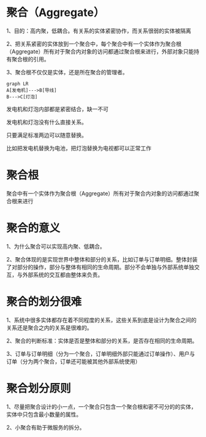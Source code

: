 # 聚合（Aggregate）

1、目的：高内聚，低耦合。有关系的实体紧密协作，而关系很弱的实体被隔离

2、把关系紧密的实体放到一个聚合中，每个聚合中有一个实体作为聚合根（Aggregate）所有对于聚合内对象的访问都通过聚合根来进行，外部对象只能持有聚合根的引用。

3、聚合根不仅仅是实体，还是所在聚合的管理者。



~~~mermaid
graph LR
A[发电机]--->B[导线]
B--->C[灯泡]
~~~



发电机和灯泡内部都是紧密结合，缺一不可

发电机和灯泡没有什么直接关系。

只要满足标准两边可以随意替换。

比如把发电机替换为电池，把灯泡替换为电视都可以正常工作





# 聚合根

聚合中有一个实体作为聚合根（Aggregate）所有对于聚合内对象的访问都通过聚合根来进行

# 聚合的意义

1、为什么聚合可以实现高内聚、低耦合。

2、聚合体现的是实现世界中整体和部分的关系，比如订单与订单明细。整体封装了对部分的操作，部分与整体有相同的生命周期。部分不会单独与外部系统单独交互，与外部系统的交互都由整体来负责。



# 聚合的划分很难

1、系统中很多实体都存在着不同程度的关系，这些关系到底是设计为聚合之间的关系还是聚合之内的关系是很难的。

2、聚合的判断标准：实体是否是整体和部分的关系，是否存在相同的生命周期。

3、订单与订单明细（分为一个聚合，订单明细外部只能通过订单操作）、用户与订单（分为两个聚合，订单还可能被其他外部系统使用）

# 聚合划分原则

1、尽量把聚合设计的小一点，一个聚合只包含一个聚合根和密不可分的的实体，实体中只包含最小数量的属性。

2、小聚合有助于微服务的拆分。
